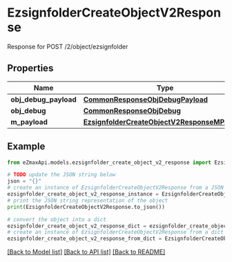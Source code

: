 # EzsignfolderCreateObjectV2Response

Response for POST /2/object/ezsignfolder

## Properties

Name | Type | Description | Notes
------------ | ------------- | ------------- | -------------
**obj_debug_payload** | [**CommonResponseObjDebugPayload**](CommonResponseObjDebugPayload.md) |  | 
**obj_debug** | [**CommonResponseObjDebug**](CommonResponseObjDebug.md) |  | [optional] 
**m_payload** | [**EzsignfolderCreateObjectV2ResponseMPayload**](EzsignfolderCreateObjectV2ResponseMPayload.md) |  | 

## Example

```python
from eZmaxApi.models.ezsignfolder_create_object_v2_response import EzsignfolderCreateObjectV2Response

# TODO update the JSON string below
json = "{}"
# create an instance of EzsignfolderCreateObjectV2Response from a JSON string
ezsignfolder_create_object_v2_response_instance = EzsignfolderCreateObjectV2Response.from_json(json)
# print the JSON string representation of the object
print(EzsignfolderCreateObjectV2Response.to_json())

# convert the object into a dict
ezsignfolder_create_object_v2_response_dict = ezsignfolder_create_object_v2_response_instance.to_dict()
# create an instance of EzsignfolderCreateObjectV2Response from a dict
ezsignfolder_create_object_v2_response_from_dict = EzsignfolderCreateObjectV2Response.from_dict(ezsignfolder_create_object_v2_response_dict)
```
[[Back to Model list]](../README.md#documentation-for-models) [[Back to API list]](../README.md#documentation-for-api-endpoints) [[Back to README]](../README.md)


